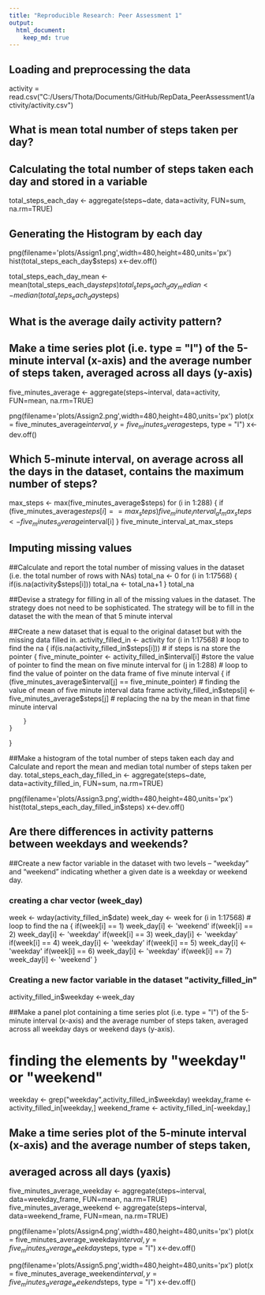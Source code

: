 ```yaml
---
title: "Reproducible Research: Peer Assessment 1"
output: 
  html_document:
    keep_md: true
---
```



## Loading and preprocessing the data

activity = read.csv("C:/Users/Thota/Documents/GitHub/RepData_PeerAssessment1/activity/activity.csv")


## What is mean total number of steps taken per day?

## Calculating the total number of steps taken each day and stored in a variable
total_steps_each_day <- aggregate(steps~date, data=activity, FUN=sum, na.rm=TRUE)

## Generating the Histogram by each day
png(filename='plots/Assign1.png',width=480,height=480,units='px')
hist(total_steps_each_day$steps)
x<-dev.off()

total_steps_each_day_mean <- mean(total_steps_each_day$steps)
total_steps_each_day_median <- median(total_steps_each_day$steps)


## What is the average daily activity pattern?

## Make a time series plot (i.e. type = "l") of the 5-minute interval (x-axis) and the average number of steps taken, averaged across all days (y-axis)

five_minutes_average <- aggregate(steps~interval, data=activity, FUN=mean, na.rm=TRUE)

png(filename='plots/Assign2.png',width=480,height=480,units='px')
plot(x = five_minutes_average$interval, y = five_minutes_average$steps, type = "l") 
x<-dev.off()

## Which 5-minute interval, on average across all the days in the dataset, contains the maximum number of steps?

max_steps <- max(five_minutes_average$steps)
for (i in 1:288) 
{
    if (five_minutes_average$steps[i] == max_steps)
        five_minute_interval_at_max_steps <- five_minutes_average$interval[i]
}
five_minute_interval_at_max_steps 


## Imputing missing values

##Calculate and report the total number of missing values in the dataset (i.e. the total number of rows with NAs)
total_na <- 0
for (i in 1:17568)
{
    if(is.na(activity$steps[i])) 
        total_na <- total_na+1 
}
total_na

##Devise a strategy for filling in all of the missing values in the dataset. The strategy does not need to be sophisticated.
The strategy will be to fill in the dataset the with the mean of that 5 minute interval

##Create a new dataset that is equal to the original dataset but with the missing data filled in.
activity_filled_in <- activity
for (i in 1:17568) # loop to find the na
{
    if(is.na(activity_filled_in$steps[i])) # if steps is na store the pointer 
    { 
        five_minute_pointer <- activity_filled_in$interval[i] #store the value of pointer to find the mean on five minute interval
        for (j in 1:288)  # loop to find the value of pointer on the data frame of five minute interval
        {
            if (five_minutes_average$interval[j] == five_minute_pointer) # finding the value of mean of five minute interval data frame
                activity_filled_in$steps[i] <- five_minutes_average$steps[j] # replacing the na by the mean in that fime minute interval 

        }
    }
}

##Make a histogram of the total number of steps taken each day and Calculate and report the mean and median total number of steps taken per day. 
total_steps_each_day_filled_in <- aggregate(steps~date, data=activity_filled_in, FUN=sum, na.rm=TRUE)

png(filename='plots/Assign3.png',width=480,height=480,units='px')
hist(total_steps_each_day_filled_in$steps)
x<-dev.off()


## Are there differences in activity patterns between weekdays and weekends?

##Create a new factor variable in the dataset with two levels – “weekday” and “weekend” indicating whether a given date is a weekday or weekend day.
### creating a char vector (week_day) 
week <- wday(activity_filled_in$date)
week_day <- week
for (i in 1:17568) # loop to find the na
{
    if(week[i] == 1)
        week_day[i] <- 'weekend'
    if(week[i] == 2)
        week_day[i] <- 'weekday'
    if(week[i] == 3)
        week_day[i] <- 'weekday'
    if(week[i] == 4)
        week_day[i] <- 'weekday'
    if(week[i] == 5)
        week_day[i] <- 'weekday'
    if(week[i] == 6)
        week_day[i] <- 'weekday'
    if(week[i] == 7)
        week_day[i] <- 'weekend'
}

### Creating a new factor variable in the dataset "activity_filled_in" 
activity_filled_in$weekday <-week_day

##Make a panel plot containing a time series plot (i.e. type = "l") of the 5-minute interval (x-axis) and the average number of steps taken, averaged across all weekday days or weekend days (y-axis).
# finding the elements by "weekday" or "weekend"
weekday <- grep("weekday",activity_filled_in$weekday)
weekday_frame <- activity_filled_in[weekday,]
weekend_frame <- activity_filled_in[-weekday,]

## Make a time series plot of the 5-minute interval (x-axis) and the average number of steps taken, 
##    averaged across all days (yaxis)
five_minutes_average_weekday <- aggregate(steps~interval, data=weekday_frame, FUN=mean, na.rm=TRUE)
five_minutes_average_weekend <- aggregate(steps~interval, data=weekend_frame, FUN=mean, na.rm=TRUE)

png(filename='plots/Assign4.png',width=480,height=480,units='px')
plot(x = five_minutes_average_weekday$interval, y = five_minutes_average_weekday$steps, type = "l") 
x<-dev.off()

png(filename='plots/Assign5.png',width=480,height=480,units='px')
plot(x = five_minutes_average_weekend$interval, y = five_minutes_average_weekend$steps, type = "l") 
x<-dev.off()
